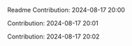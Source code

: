 Readme
Contribution: 2024-08-17 20:00

Contribution: 2024-08-17 20:01

Contribution: 2024-08-17 20:02

